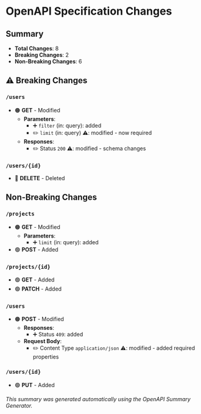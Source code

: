 # OpenAPI Specification Changes

## Summary

- **Total Changes**: 8
- **Breaking Changes**: 2
- **Non-Breaking Changes**: 6

## ⚠️ Breaking Changes

### `/users`

- 🟠 **GET** - Modified
  - **Parameters**:
    - ➕ `filter` (in: query): added
    - ✏️ `limit` (in: query) ⚠️: modified - now required
  - **Responses**:
    - ✏️ Status `200` ⚠️: modified - schema changes

### `/users/{id}`

- 🔴 **DELETE** - Deleted

## Non-Breaking Changes

### `/projects`

- 🟠 **GET** - Modified
  - **Parameters**:
    - ➕ `limit` (in: query): added
- 🟢 **POST** - Added

### `/projects/{id}`

- 🟢 **GET** - Added
- 🟢 **PATCH** - Added

### `/users`

- 🟠 **POST** - Modified
  - **Responses**:
    - ➕ Status `409`: added
  - **Request Body**:
    - ✏️ Content Type `application/json` ⚠️: modified - added required properties

### `/users/{id}`

- 🟢 **PUT** - Added



*This summary was generated automatically using the OpenAPI Summary Generator.*